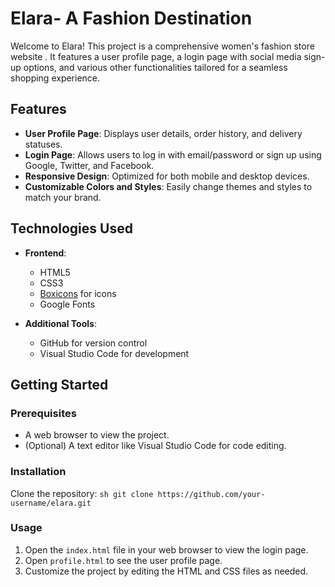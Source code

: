 # Elara- A Fashion Destination

Welcome to Elara! This project is a comprehensive women's fashion store website . It features a user profile page, a login page with social media sign-up options, and various other functionalities tailored for a seamless shopping experience.

## Features

- **User Profile Page**: Displays user details, order history, and delivery statuses.
- **Login Page**: Allows users to log in with email/password or sign up using Google, Twitter, and Facebook.
- **Responsive Design**: Optimized for both mobile and desktop devices.
- **Customizable Colors and Styles**: Easily change themes and styles to match your brand.

## Technologies Used

- **Frontend**:
  - HTML5
  - CSS3
  - [Boxicons](https://boxicons.com/) for icons
  - Google Fonts

- **Additional Tools**:
  - GitHub for version control
  - Visual Studio Code for development

## Getting Started

### Prerequisites

- A web browser to view the project.
- (Optional) A text editor like Visual Studio Code for code editing.

### Installation

 Clone the repository:
    ```sh
    git clone https://github.com/your-username/elara.git
    ```

### Usage

1. Open the `index.html` file in your web browser to view the login page.
2. Open `profile.html` to see the user profile page.
3. Customize the project by editing the HTML and CSS files as needed.

